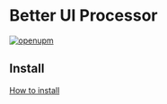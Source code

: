 # Better UI Processor

[![openupm](https://img.shields.io/npm/v/com.tdw.better.uiprocessor?label=openupm&registry_uri=https://package.openupm.com)](https://openupm.com/packages/com.tdw.better.uiprocessor/)

## Install
[How to install](https://github.com/uurha/BetterPluginCollection/wiki/How-to-install)
